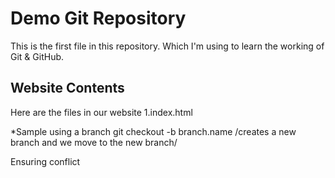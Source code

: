 # Demo Git Repository
This is the first file in this repository. Which I'm using to learn the working of Git & GitHub.


## Website Contents
Here are the files in our website
1.index.html

*Sample
using a branch
git checkout -b branch.name
/creates a new branch and we move to the new branch/

Ensuring conflict